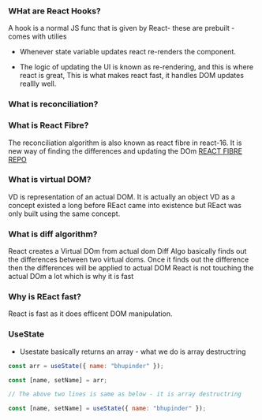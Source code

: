 ### WHat are React Hooks?

A hook is a normal JS func that is given by React- these are prebuilt - comes with utilies

- Whenever state variable updates react re-renders the component.

- The logic of updating the UI is known as re-rendering, and this is where react is great, This is what makes react fast, it handles DOM updates reallly well.

### What is reconciliation?

### What is React Fibre?

The reconciliation algorithm is also known as react fibre in react-16. It is new way of finding the differences and updating the DOm
[REACT FIBRE REPO](https://github.com/acdlite/react-fiber-architecture)

### What is virtual DOM?

VD is representation of an actual DOM. It is actually an object
VD as a concept existed a long before REact came into existence but REact was only built using the same concept.

### What is diff algorithm?

React creates a Virtual DOm from actual dom
Diff Algo basically finds out the differences between two virtual doms. Once it finds out the difference
then the differences will be applied to actual DOM
React is not touching the actual DOm a lot which is why it is fast

### Why is REact fast?

React is fast as it does efficent DOM manipulation.

### UseState

- Usestate basically returns an array - what we do is array destructring

```jsx
const arr = useState({ name: "bhupinder" });

const [name, setName] = arr;

// The above two lines is same as below - it is array destructring

const [name, setName] = useState({ name: "bhupinder" });
```
